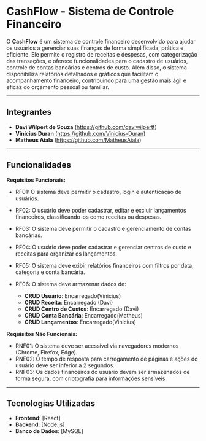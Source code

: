 # CashFlow - Sistema de Controle Financeiro

O **CashFlow** é um sistema de controle financeiro desenvolvido para ajudar os usuários a gerenciar suas finanças de forma simplificada, prática e eficiente. Ele permite o registro de receitas e despesas, com categorização das transações, e oferece funcionalidades para o cadastro de usuários, controle de contas bancárias e centros de custo. Além disso, o sistema disponibiliza relatórios detalhados e gráficos que facilitam o acompanhamento financeiro, contribuindo para uma gestão mais ágil e eficaz do orçamento pessoal ou familiar.

---

## Integrantes

- **Davi Wilpert de Souza** (https://github.com/daviwilpertt)
- **Vinicius Duran** (https://github.com/Vinicius-Duran)
- **Matheus Aiala** (https://github.com/MatheusAiala)

---

## Funcionalidades

 **Requisitos Funcionais:**
- RF01: O sistema deve permitir o cadastro, login e autenticação de usuários. 
- RF02: O usuário deve poder cadastrar, editar e excluir lançamentos financeiros, classificando-os como receitas ou despesas. 
- RF03: O sistema deve permitir o cadastro e gerenciamento de contas bancárias.
- RF04: O usuário deve poder cadastrar e gerenciar centros de custo e receitas para organizar os lançamentos.
- RF05: O sistema deve exibir relatórios financeiros com filtros por data, categoria e conta bancária.
- RF06: O sistema deve armazenar dados de:	

  - **CRUD Usuário**: Encarregado(Vinicius)
  - **CRUD Receita**: Encarregado (Davi)
  - **CRUD Centro de Custos**: Encarregado (Davi)
  - **CRUD Conta Bancária**: Encarregado(Matheus)
  - **CRUD Lançamentos**: Encarregado(Vinicius)


**Requisitos Não Funcionais:**
- RNF01: O sistema deve ser acessível via navegadores modernos (Chrome, Firefox, Edge).
- RNF02: O tempo de resposta para carregamento de páginas e ações do usuário deve ser inferior a 2 segundos.
- RNF03: Os dados financeiros do usuário devem ser armazenados de forma segura, com criptografia para informações sensíveis.



---

## Tecnologias Utilizadas

- **Frontend**: [React]
- **Backend**: [Node.js]
- **Banco de Dados**: [MySQL]
